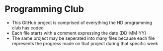 # Programming Club
* This GitHub project is comprised of everything the HD programming club has coded
* Each file starts with a comment expressing the date (DD-MM-YY)
* The same project may be seperated into many files because each file represents the progress made on that project during that specific week
